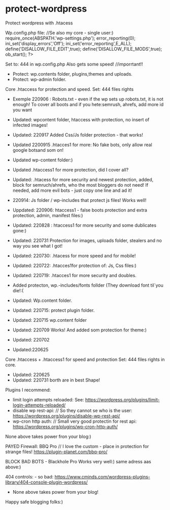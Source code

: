 # protect-wordpress
Protect wordpress with .htacess


Wp.config.php file:  //Se also my core - single user:)
require_once(ABSPATH.'wp-settings.php');
error_reporting(0);
ini_set('display_errors','Off');
ini_set('error_reporting',E_ALL);
define('DISALLOW_FILE_EDIT',true);
define('DISALLOW_FILE_MODS',true);
ob_start();
?>

Set to: 444 in wp.config.php Also gets some speed!  //imporrtant!!

* Protect: wp.contents folder, plugins,themes and uploads.
* Protect: wp-admin folder.

Core .htaccess for protection and speed.  Set: 444 files rights

* Exemple 220906 : Robots.txt - even if the wp sets up robots.txt, it is not enough! To cover all boots and if you hete:semrush, ahrefs, add more id you want

- Updated: wpcontent folder, htaccess with protection, no insert of infected images!
- Updated: 220917 Added Css/Js folder protection - that works! 
- Updated 2200915 .htacces1 for more: No fake bots, only allow real google botsand som on!
- Updated wp-content folder:)
- Updated .htaccess1 for more protection, did I cover all? 
- Updated: .htacess for more security and newest protection, added, block for semruch/ahrefs, who the most bloggers do not need!
If needed, add more evil bots - just copy one line and ad it!

- 220914: Js folder / wp-includes that protect js files! Works well!
- Uppdated: 220906: htaccess1 - false boots protection and extra protection, admin, manifest files:)
- Updated: 220828 : htaccess1 for more security and some dublicates gone:) 
- Updated: 220731 Protection for images, uploads folder, stealers and no way you see what I got!
- Updated: 220730: .htacess for more speed and for mobile!
- Updated: 220722: .htacces1for protection of: Js, Css files:)
- Updated: 220719: .htacces1 for more security and doubles.
- Added protecton, wp.-includes/fonts follder (They download font til´you die!:(
- Updated: Wp.content folder. 
- Updated: 220715: protect plugin folder.
- Updated: 220715 wp.content folder
- Updated: 220709  Works! And added som protection for theme:)
- Updated: 220702 
- Updated:220625


Core  .htaccess + .htaccess1 for speed and protection  Set: 444 files rights
in core. 
- Updated: 220625
- Updated: 220731  borth are in best Shape!


Plugins I recommend:
* limit login attempts reloaded:   See: https://wordpress.org/plugins/limit-login-attempts-reloaded/
* disable wp rest-api:  // So they cannot se who is the user: https://wordpress.org/plugins/disable-wp-rest-api/
* wp-cron http auth: // Small very good protectin for  rest api:   https://wordpress.org/plugins/wp-cron-http-auth/

None above takes power fron your blog:)

PAYED Firewall: 
BBQ Pro   // I love the custom - place in protection for strange files!   https://plugin-planet.com/bbq-pro/

BLOCK BAD BOTS  - Blackhole Pro   Works very well:) same adress aas above:)

404 controls: - so bad: https://www.cminds.com/wordpress-plugins-library/404-console-plugin-wordpress/

* None above takes power from your blog!

Happy safe blogging folks:)

